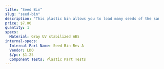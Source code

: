 ```yaml
---
title: "Seed Bin"
slug: "seed-bin"
description: "This plastic bin allows you to load many seeds of the same type into your FarmBot."
price: $7.00
quantity: 1
specs:
  Material: Gray UV stabilized ABS
internal-specs:
  Internal Part Name: Seed Bin Rev A
  Vendor: LDO
  $/pc: $1.25
  Component Tests: Plastic Part Tests
---
```

